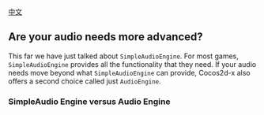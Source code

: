 <div class="langs">
  <a href="#" class="btn" onclick="toggleLanguage()">中文</a>
</div>

## Are your audio needs more advanced?
This far we have just talked about `SimpleAudioEngine`. For most games, `SimpleAudioEngine` provides all the functionality that they need. If your audio needs move beyond what `SimpleAudioEngine` can provide, Cocos2d-x also offers a second choice called just `AudioEngine`.

### SimpleAudio Engine versus Audio Engine
